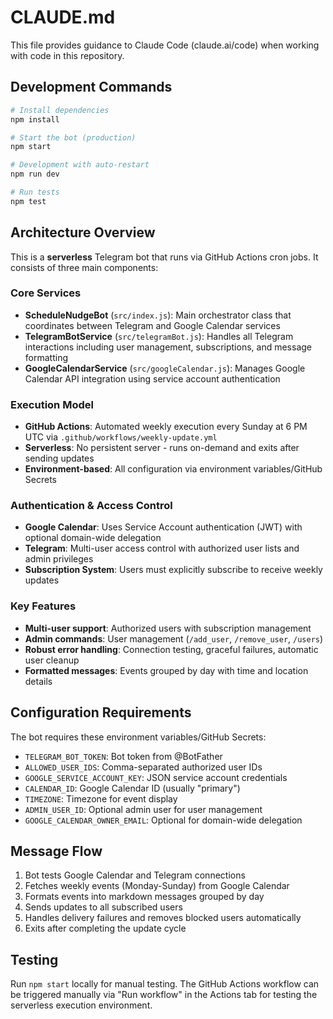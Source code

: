 # CLAUDE.md

This file provides guidance to Claude Code (claude.ai/code) when working with code in this repository.

## Development Commands

```bash
# Install dependencies
npm install

# Start the bot (production)
npm start

# Development with auto-restart
npm run dev

# Run tests
npm test
```

## Architecture Overview

This is a **serverless** Telegram bot that runs via GitHub Actions cron jobs. It consists of three main components:

### Core Services
- **ScheduleNudgeBot** (`src/index.js`): Main orchestrator class that coordinates between Telegram and Google Calendar services
- **TelegramBotService** (`src/telegramBot.js`): Handles all Telegram interactions including user management, subscriptions, and message formatting
- **GoogleCalendarService** (`src/googleCalendar.js`): Manages Google Calendar API integration using service account authentication

### Execution Model
- **GitHub Actions**: Automated weekly execution every Sunday at 6 PM UTC via `.github/workflows/weekly-update.yml`
- **Serverless**: No persistent server - runs on-demand and exits after sending updates
- **Environment-based**: All configuration via environment variables/GitHub Secrets

### Authentication & Access Control
- **Google Calendar**: Uses Service Account authentication (JWT) with optional domain-wide delegation
- **Telegram**: Multi-user access control with authorized user lists and admin privileges
- **Subscription System**: Users must explicitly subscribe to receive weekly updates

### Key Features
- **Multi-user support**: Authorized users with subscription management
- **Admin commands**: User management (`/add_user`, `/remove_user`, `/users`)
- **Robust error handling**: Connection testing, graceful failures, automatic user cleanup
- **Formatted messages**: Events grouped by day with time and location details

## Configuration Requirements

The bot requires these environment variables/GitHub Secrets:
- `TELEGRAM_BOT_TOKEN`: Bot token from @BotFather
- `ALLOWED_USER_IDS`: Comma-separated authorized user IDs
- `GOOGLE_SERVICE_ACCOUNT_KEY`: JSON service account credentials
- `CALENDAR_ID`: Google Calendar ID (usually "primary")
- `TIMEZONE`: Timezone for event display
- `ADMIN_USER_ID`: Optional admin user for user management
- `GOOGLE_CALENDAR_OWNER_EMAIL`: Optional for domain-wide delegation

## Message Flow
1. Bot tests Google Calendar and Telegram connections
2. Fetches weekly events (Monday-Sunday) from Google Calendar
3. Formats events into markdown messages grouped by day
4. Sends updates to all subscribed users
5. Handles delivery failures and removes blocked users automatically
6. Exits after completing the update cycle

## Testing
Run `npm start` locally for manual testing. The GitHub Actions workflow can be triggered manually via "Run workflow" in the Actions tab for testing the serverless execution environment.